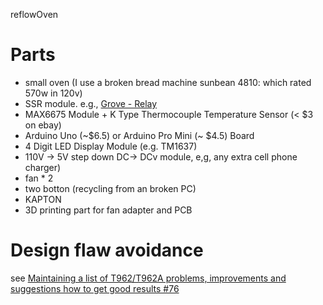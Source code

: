reflowOven

# Parts

* small oven (I use a broken bread machine sunbean 4810: which rated 570w in 120v)
* SSR module. e.g., [Grove - Relay](https://www.seeedstudio.com/Grove-Relay-p-769.html)
* MAX6675 Module + K Type Thermocouple Temperature Sensor (< $3 on ebay)
* Arduino Uno (~$6.5) or Arduino Pro Mini (~ $4.5) Board
* 4 Digit LED Display Module (e.g. TM1637)
* 110V -> 5V step down DC-> DCv module, e,g, any extra cell phone charger)
* fan * 2
* two botton (recycling from an broken PC)
* KAPTON
* 3D printing part for fan adapter and PCB 


# Design flaw avoidance
see [Maintaining a list of T962/T962A problems, improvements and suggestions how to get good results #76](https://github.com/UnifiedEngineering/T-962-improvements/issues/76)
